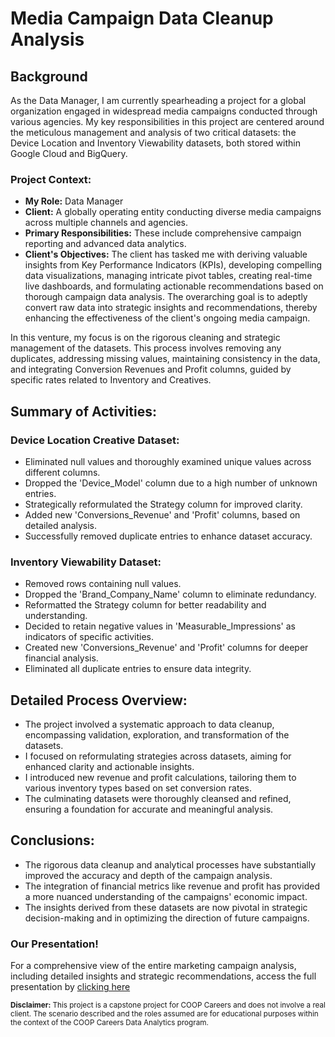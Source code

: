 # Media Campaign Data Cleanup Analysis

## Background

As the Data Manager, I am currently spearheading a project for a global organization engaged in widespread media campaigns conducted through various agencies. My key responsibilities in this project are centered around the meticulous management and analysis of two critical datasets: the Device Location and Inventory Viewability datasets, both stored within Google Cloud and BigQuery.

### Project Context:

- **My Role:** Data Manager
- **Client:** A globally operating entity conducting diverse media campaigns across multiple channels and agencies.
- **Primary Responsibilities:** These include comprehensive campaign reporting and advanced data analytics.
- **Client's Objectives:** The client has tasked me with deriving valuable insights from Key Performance Indicators (KPIs), developing compelling data visualizations, managing intricate pivot tables, creating real-time live dashboards, and formulating actionable recommendations based on thorough campaign data analysis. The overarching goal is to adeptly convert raw data into strategic insights and recommendations, thereby enhancing the effectiveness of the client's ongoing media campaign.

In this venture, my focus is on the rigorous cleaning and strategic management of the datasets. This process involves removing any duplicates, addressing missing values, maintaining consistency in the data, and integrating Conversion Revenues and Profit columns, guided by specific rates related to Inventory and Creatives.

## Summary of Activities:

### Device Location Creative Dataset:

- Eliminated null values and thoroughly examined unique values across different columns.
- Dropped the 'Device_Model' column due to a high number of unknown entries.
- Strategically reformulated the Strategy column for improved clarity.
- Added new 'Conversions_Revenue' and 'Profit' columns, based on detailed analysis.
- Successfully removed duplicate entries to enhance dataset accuracy.

### Inventory Viewability Dataset:

- Removed rows containing null values.
- Dropped the 'Brand_Company_Name' column to eliminate redundancy.
- Reformatted the Strategy column for better readability and understanding.
- Decided to retain negative values in 'Measurable_Impressions' as indicators of specific activities.
- Created new 'Conversions_Revenue' and 'Profit' columns for deeper financial analysis.
- Eliminated all duplicate entries to ensure data integrity.

## Detailed Process Overview:

- The project involved a systematic approach to data cleanup, encompassing validation, exploration, and transformation of the datasets.
- I focused on reformulating strategies across datasets, aiming for enhanced clarity and actionable insights.
- I introduced new revenue and profit calculations, tailoring them to various inventory types based on set conversion rates.
- The culminating datasets were thoroughly cleansed and refined, ensuring a foundation for accurate and meaningful analysis.

## Conclusions:

- The rigorous data cleanup and analytical processes have substantially improved the accuracy and depth of the campaign analysis.
- The integration of financial metrics like revenue and profit has provided a more nuanced understanding of the campaigns' economic impact.
- The insights derived from these datasets are now pivotal in strategic decision-making and in optimizing the direction of future campaigns.

### Our Presentation!

For a comprehensive view of the entire marketing campaign analysis, including detailed insights and strategic recommendations, access the full presentation by [clicking here](https://docs.google.com/presentation/d/1gKod_t-jIwaD47UOPTPsBRV4lsBKrEOz4_GLWBmd2Nk/edit?usp=sharing)

<sub>**Disclaimer:** This project is a capstone project for COOP Careers and does not involve a real client. The scenario described and the roles assumed are for educational purposes within the context of the COOP Careers Data Analytics program.</sup>
